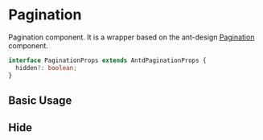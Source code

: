 
# Pagination

Pagination component. It is a wrapper based on the ant-design [Pagination](https://ant.design/components/pagination/) component.

```ts
interface PaginationProps extends AntdPaginationProps {
  hidden?: boolean;
}
```

## Basic Usage

<code src="./demos/basic.tsx"></code>

## Hide

<code src="./demos/hide.tsx"></code>
